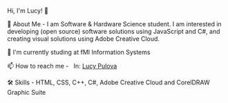 Hi, I'm Lucy! 👋

🚀 About Me - I am Software & Hardware Science student. I am interested in developing (open source) software solutions using JavaScript and C#, and creating visual solutions using Adobe Creative Cloud.

🧠 I'm currently studing at fMI Information Systems 

📫 How to reach me - &nbsp;  In: [Lucy Pulova](https://www.linkedin.com/in/lucy-pulova-346292228/) 

🛠 Skills - HTML, CSS, C++, C#, Adobe Creative Cloud and CorelDRAW Graphic Suite
